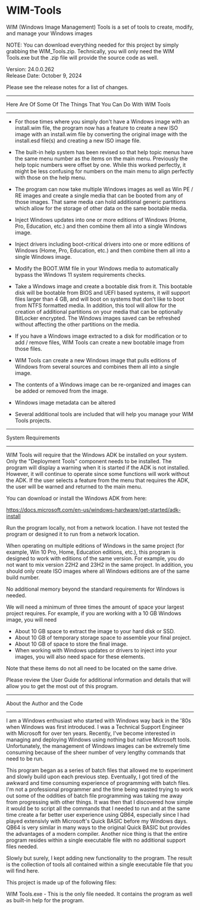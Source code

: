 # WIM-Tools
WIM (Windows Image Management) Tools is a set of tools to create, modify, and manage your Windows images

NOTE: You can download everything needed for this project by simply grabbing the WIM_Tools.zip. Technically, you will only need the WIM Tools.exe but the .zip file will provide the source code as well.  

Version: 24.0.0.262  
Release Date: October 9, 2024  

Please see the release notes for a list of changes.

*****************************************************************
Here Are Of Some Of The Things That You Can Do With WIM Tools
*****************************************************************

- For those times where you simply don't have a Windows image with an install.wim file, the program now has a feature to create a new ISO image with an install.wim file by converting the original image with the install.esd file(s) and creating a new ISO image file.

- The built-in help system has been revised so that help topic menus have the same menu number as the items on the main menu. Previously the help topic numbers were offset by one. While this worked perfectly, it might be less confusing for numbers on the main menu to align perfectly with those on the help menu.

- The program can now take multiple Windows images as well as Win PE / RE images and create a single media that can be booted from any of those images. That same media can hold additional generic partitions which allow for the storage of other data on the same bootable media.

- Inject Windows updates into one or more editions of Windows (Home, Pro, Education, etc.) and then combine them all into a single Windows image.

- Inject drivers including boot-critical drivers into one or more editions of Windows (Home, Pro, Education, etc.) and then combine them all into a single Windows image.

- Modify the BOOT.WIM file in your Windows media to automatically bypass the Windows 11 system requirements checks.

- Take a Windows image and create a bootable disk from it. This bootable disk will be bootable from BIOS and UEFI based systems, it will support files larger than 4 GB, and will boot on systems that don't like to boot from NTFS formatted media. In addition, this tool will allow for the creation of additional partitions on your media that can be optionally BitLocker encrypted. The Windows images saved can be refreshed without affecting the other partitions on the media.

- If you have a Windows image extracted to a disk for modification or to add / remove files, WIM Tools can create a new bootable image from those files.

- WIM Tools can create a new Windows image that pulls editions of Windows from several sources and combines them all into a single image.

- The contents of a Windows image can be re-organized and images can be added or removed from the image.

- Windows image metadata can be altered

- Several additional tools are included that will help you manage your WIM Tools projects.

***********************
System Requirements
***********************

WIM Tools will require that the Windows ADK be installed on your system. Only the "Deployment Tools" component needs to be installed. The program will display a warning when it is started if the ADK is not installed. However, it will continue to operate since some functions will work without the ADK. If the user selects a feature from the menu that requires the ADK, the user will be warned and returned to the main menu.

You can download or install the Windows ADK from here:

https://docs.microsoft.com/en-us/windows-hardware/get-started/adk-install

Run the program locally, not from a network location. I have not tested the program or designed it to run from a network location. 

When operating on multiple editions of Windows in the same project (for example, Win 10 Pro, Home, Education editions, etc.), this program is designed to work with editions of the same version. For example, you do not want to mix version 22H2 and 23H2 in the same project. In addition, you should only create ISO images where all Windows editions are of the same build number.

No additional memory beyond the standard requirements for Windows is needed.

We will need a minimum of three times the amount of space your largest project requires. For example, if you are working with a 10 GB Windows image, you will need

- About 10 GB space to extract the image to your hard disk or SSD.
- About 10 GB of temporary storage space to assemble your final project.
- About 10 GB of space to store the final image.
- When working with Windows updates or drivers to inject into your images, you will also need space for these elements.

Note that these items do not all need to be located on the same drive.

Please review the User Guide for additional information and details that will allow you to get the most out of this program.

*********************************
About the Author and the Code
*********************************

I am a Windows enthusiast who started with Windows way back in the '80s when Windows was first introduced. I was a Technical Support Engineer with Microsoft for over ten years. Recently, I've become interested in managing and deploying Windows using nothing but native Microsoft tools. Unfortunately, the management of Windows images can be extremely time consuming because of the sheer number of very lengthy commands that need to be run.

This program began as a series of batch files that allowed me to experiment and slowly build upon each previous step. Eventually, I got tired of the awkward and time consuming experience of programming with batch files. I'm not a professional programmer and the time being wasted trying to work out some of the oddities of batch file programming was taking me away from progressing with other things. It was then that I discovered how simple it would be to script all the commands that I needed to run and at the same time create a far better user experience using QB64, especially since I had played extensivly with Microsoft's Quick BASIC before my Windows days. QB64 is very similar in many ways to the original Quick BASIC but provides the advantages of a modern compiler. Another nice thing is that the entire program resides within a single executable file with no additional support files needed.

Slowly but surely, I kept adding new functionality to the program. The result is the collection of tools all contained within a single executable file that you will find here.

This project is made up of the following files:

WIM Tools.exe - This is the only file needed. It contains the program as well as built-in help for the program.
